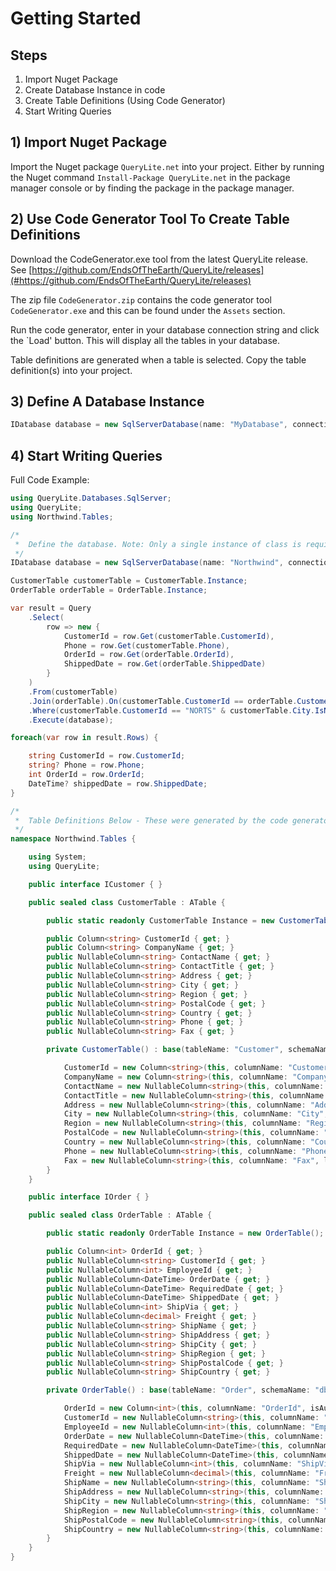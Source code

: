 # Getting Started

## Steps

1) Import Nuget Package
2) Create Database Instance in code
3) Create Table Definitions (Using Code Generator)
4) Start Writing Queries


## 1) Import Nuget Package

Import the Nuget package `QueryLite.net` into your project. Either by running the Nuget command `Install-Package QueryLite.net` in the package manager console or by finding the package in the package manager.


## 2) Use Code Generator Tool To Create Table Definitions

Download the CodeGenerator.exe tool from the latest QueryLite release. See [https://github.com/EndsOfTheEarth/QueryLite/releases](#https://github.com/EndsOfTheEarth/QueryLite/releases)

The zip file `CodeGenerator.zip` contains the code generator tool `CodeGenerator.exe` and this can be found under the `Assets` section.


Run the code generator, enter in your database connection string and click the `Load' button. This will display all the tables in your database.

Table definitions are generated when a table is selected. Copy the table definition(s) into your project.


## 3) Define A Database Instance

```C#
IDatabase database = new SqlServerDatabase(name: "MyDatabase", connectionString: "Server=localhost;Database=MyDatabase;Trusted_Connection=True;");
```


## 4) Start Writing Queries

Full Code Example:
```C#
using QueryLite.Databases.SqlServer;
using QueryLite;
using Northwind.Tables;

/*
 *  Define the database. Note: Only a single instance of class is required for each unique connection string.
 */
IDatabase database = new SqlServerDatabase(name: "Northwind", connectionString: "Server=localhost;Database=Northwind;Trusted_Connection=True;");

CustomerTable customerTable = CustomerTable.Instance;
OrderTable orderTable = OrderTable.Instance;

var result = Query
    .Select(
        row => new {
            CustomerId = row.Get(customerTable.CustomerId),
            Phone = row.Get(customerTable.Phone),
            OrderId = row.Get(orderTable.OrderId),
            ShippedDate = row.Get(orderTable.ShippedDate)
        }
    )
    .From(customerTable)
    .Join(orderTable).On(customerTable.CustomerId == orderTable.CustomerId)
    .Where(customerTable.CustomerId == "NORTS" & customerTable.City.IsNotNull)
    .Execute(database);

foreach(var row in result.Rows) {

    string CustomerId = row.CustomerId;
    string? Phone = row.Phone;
    int OrderId = row.OrderId;
    DateTime? shippedDate = row.ShippedDate;
}

/*
 *  Table Definitions Below - These were generated by the code generator tool
 */
namespace Northwind.Tables {

    using System;
    using QueryLite;

    public interface ICustomer { }

    public sealed class CustomerTable : ATable {

        public static readonly CustomerTable Instance = new CustomerTable();

        public Column<string> CustomerId { get; }
        public Column<string> CompanyName { get; }
        public NullableColumn<string> ContactName { get; }
        public NullableColumn<string> ContactTitle { get; }
        public NullableColumn<string> Address { get; }
        public NullableColumn<string> City { get; }
        public NullableColumn<string> Region { get; }
        public NullableColumn<string> PostalCode { get; }
        public NullableColumn<string> Country { get; }
        public NullableColumn<string> Phone { get; }
        public NullableColumn<string> Fax { get; }

        private CustomerTable() : base(tableName: "Customer", schemaName: "dbo") {

            CustomerId = new Column<string>(this, columnName: "CustomerId", length: 5);
            CompanyName = new Column<string>(this, columnName: "CompanyName", length: 40);
            ContactName = new NullableColumn<string>(this, columnName: "ContactName", length: 30);
            ContactTitle = new NullableColumn<string>(this, columnName: "ContactTitle", length: 30);
            Address = new NullableColumn<string>(this, columnName: "Address", length: 60);
            City = new NullableColumn<string>(this, columnName: "City", length: 15);
            Region = new NullableColumn<string>(this, columnName: "Region", length: 15);
            PostalCode = new NullableColumn<string>(this, columnName: "PostalCode", length: 10);
            Country = new NullableColumn<string>(this, columnName: "Country", length: 15);
            Phone = new NullableColumn<string>(this, columnName: "Phone", length: 24);
            Fax = new NullableColumn<string>(this, columnName: "Fax", length: 24);
        }
    }

    public interface IOrder { }

    public sealed class OrderTable : ATable {

        public static readonly OrderTable Instance = new OrderTable();

        public Column<int> OrderId { get; }
        public NullableColumn<string> CustomerId { get; }
        public NullableColumn<int> EmployeeId { get; }
        public NullableColumn<DateTime> OrderDate { get; }
        public NullableColumn<DateTime> RequiredDate { get; }
        public NullableColumn<DateTime> ShippedDate { get; }
        public NullableColumn<int> ShipVia { get; }
        public NullableColumn<decimal> Freight { get; }
        public NullableColumn<string> ShipName { get; }
        public NullableColumn<string> ShipAddress { get; }
        public NullableColumn<string> ShipCity { get; }
        public NullableColumn<string> ShipRegion { get; }
        public NullableColumn<string> ShipPostalCode { get; }
        public NullableColumn<string> ShipCountry { get; }

        private OrderTable() : base(tableName: "Order", schemaName: "dbo", enclose: true) {

            OrderId = new Column<int>(this, columnName: "OrderId", isAutoGenerated: true);
            CustomerId = new NullableColumn<string>(this, columnName: "CustomerId", length: 5);
            EmployeeId = new NullableColumn<int>(this, columnName: "EmployeeId");
            OrderDate = new NullableColumn<DateTime>(this, columnName: "OrderDate");
            RequiredDate = new NullableColumn<DateTime>(this, columnName: "RequiredDate");
            ShippedDate = new NullableColumn<DateTime>(this, columnName: "ShippedDate");
            ShipVia = new NullableColumn<int>(this, columnName: "ShipVia");
            Freight = new NullableColumn<decimal>(this, columnName: "Freight");
            ShipName = new NullableColumn<string>(this, columnName: "ShipName", length: 40);
            ShipAddress = new NullableColumn<string>(this, columnName: "ShipAddress", length: 60);
            ShipCity = new NullableColumn<string>(this, columnName: "ShipCity", length: 15);
            ShipRegion = new NullableColumn<string>(this, columnName: "ShipRegion", length: 15);
            ShipPostalCode = new NullableColumn<string>(this, columnName: "ShipPostalCode", length: 10);
            ShipCountry = new NullableColumn<string>(this, columnName: "ShipCountry", length: 15);
        }
    }
}
```